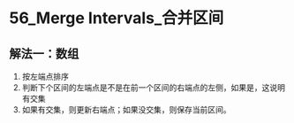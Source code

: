 # 56_Merge Intervals_合并区间

## 解法一：数组

1. 按左端点排序
2. 判断下个区间的左端点是不是在前一个区间的右端点的左侧，如果是，这说明有交集
3. 如果有交集，则更新右端点；如果没交集，则保存当前区间。
